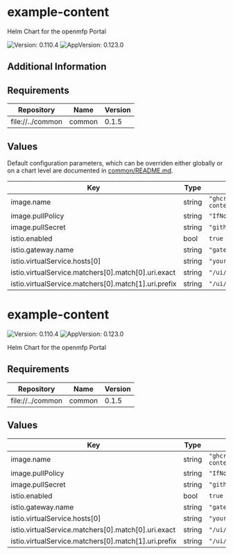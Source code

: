 # example-content

Helm Chart for the openmfp Portal

![Version: 0.110.4](https://img.shields.io/badge/Version-0.110.4-informational?style=flat-square) ![AppVersion: 0.123.0](https://img.shields.io/badge/AppVersion-0.123.0-informational?style=flat-square)

## Additional Information

## Requirements

| Repository | Name | Version |
|------------|------|---------|
| file://../common | common | 0.1.5 |

## Values

Default configuration parameters, which can be overriden either globally or on a chart level are documented in [common/README.md](../common/README.md).

| Key | Type | Default | Description |
|-----|------|---------|-------------|
| image.name | string | `"ghcr.io/openmfp/example-content"` |  |
| image.pullPolicy | string | `"IfNotPresent"` |  |
| image.pullSecret | string | `"github"` |  |
| istio.enabled | bool | `true` |  |
| istio.gateway.name | string | `"gateway"` |  |
| istio.virtualService.hosts[0] | string | `"your-host.com"` |  |
| istio.virtualService.matchers[0].match[0].uri.exact | string | `"/ui/example-content"` |  |
| istio.virtualService.matchers[0].match[1].uri.prefix | string | `"/ui/example-content/"` |  |

# example-content

![Version: 0.110.4](https://img.shields.io/badge/Version-0.110.4-informational?style=flat-square) ![AppVersion: 0.123.0](https://img.shields.io/badge/AppVersion-0.123.0-informational?style=flat-square)

Helm Chart for the openmfp Portal

## Requirements

| Repository | Name | Version |
|------------|------|---------|
| file://../common | common | 0.1.5 |

## Values

| Key | Type | Default | Description |
|-----|------|---------|-------------|
| image.name | string | `"ghcr.io/openmfp/example-content"` |  |
| image.pullPolicy | string | `"IfNotPresent"` |  |
| image.pullSecret | string | `"github"` |  |
| istio.enabled | bool | `true` |  |
| istio.gateway.name | string | `"gateway"` |  |
| istio.virtualService.hosts[0] | string | `"your-host.com"` |  |
| istio.virtualService.matchers[0].match[0].uri.exact | string | `"/ui/example-content"` |  |
| istio.virtualService.matchers[0].match[1].uri.prefix | string | `"/ui/example-content/"` |  |

